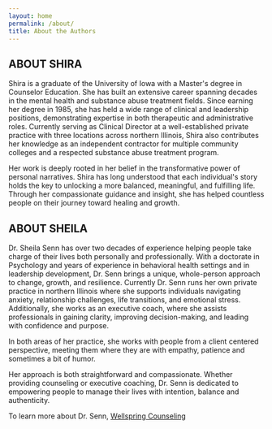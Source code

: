 ```yaml
---
layout: home
permalink: /about/
title: About the Authors
---
```


## ABOUT SHIRA

Shira is a graduate of the University of Iowa with a Master's degree in Counselor Education. She has built an extensive career spanning decades in the mental health and substance abuse treatment fields. Since earning her degree in 1985, she has held a wide range of clinical and leadership positions, demonstrating expertise in both therapeutic and administrative roles. Currently serving as Clinical Director at a well-established private practice with three locations across northern Illinois, Shira also contributes her knowledge as an independent contractor for multiple community colleges and a respected substance abuse treatment program.

Her work is deeply rooted in her belief in the transformative power of personal narratives. Shira has long understood that each individual's story holds the key to unlocking a more balanced, meaningful, and fulfilling life. Through her compassionate guidance and insight, she has helped countless people on their journey toward healing and growth.

## ABOUT SHEILA

Dr. Sheila Senn has over two decades of experience helping people take charge of their lives both personally and professionally.   With a doctorate in Psychology and years of experience in behavioral health settings and in  leadership development, Dr. Senn brings a unique, whole-person approach to change, growth, and resilience.  Currently Dr. Senn runs her own private practice in northern Illinois where she supports individuals navigating anxiety, relationship challenges, life transitions, and emotional stress. Additionally, she works as an executive coach, where she assists professionals in gaining clarity, improving decision-making, and leading with confidence and purpose. 

In both areas of her practice, she works with people from a client centered perspective, meeting them where they are with empathy,  patience and sometimes a bit of humor. 

Her approach is both straightforward and compassionate.  Whether providing counseling or executive coaching, Dr. Senn is dedicated to empowering people to manage their lives with intention, balance and authenticity.

To learn more about Dr. Senn, [Wellspring Counseling](https://www.sheilasenn.com/)
